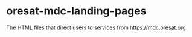 # oresat-mdc-landing-pages
The HTML files that direct users to services from https://mdc.oresat.org
